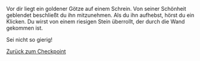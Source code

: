 Vor dir liegt ein goldener Götze auf einem Schrein. Von seiner Schönheit geblendet beschließt du ihn mitzunehmen. Als du ihn aufhebst, hörst du ein Klicken. Du wirst von einem riesigen Stein überrollt, der durch die Wand gekommen ist. 

Sei nicht so gierig!

[Zurück zum Checkpoint](../index.html)
